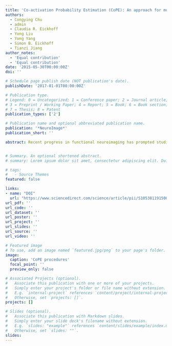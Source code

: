 ```yaml
---
title: 'Co-activation Probability Estimation (CoPE): An approach for modeling functional co-activation architecture based on neuroimaging coordinates'
authors:
  - Congying Chu
  - admin
  - Claudia R. Eickhoff
  - Yong Liu
  - Yong Yang
  - Simon B. Eickhoff
  - Tianzi Jiang
author_notes:
  - 'Equal contribution'
  - 'Equal contribution'
date: '2015-05-30T00:00:00Z'
doi: ''

# Schedule page publish date (NOT publication's date).
publishDate: '2017-01-01T00:00:00Z'

# Publication type.
# Legend: 0 = Uncategorized; 1 = Conference paper; 2 = Journal article;
# 3 = Preprint / Working Paper; 4 = Report; 5 = Book; 6 = Book section;
# 7 = Thesis; 8 = Patent
publication_types: ['2']

# Publication name and optional abbreviated publication name.
publication: '*NeuroImage*'
publication_short: ''

abstract: Recent progress in functional neuroimaging has prompted studies of brain activation during various cognitive tasks. Coordinate-based meta-analysis has been utilized to discover the brain regions that are consistently activated across experiments. However, within-experiment co-activation relationships, which can reflect the underlying functional relationships between different brain regions, have not been widely studied. In particular, voxel-wise co-activation, which may be able to provide a detailed configuration of the co-activation network, still needs to be modeled. To estimate the voxel-wise co-activation pattern and deduce the co-activation network, a Co-activation Probability Estimation (CoPE) method was proposed to model within-experiment activations for the purpose of defining the co-activations. A permutation test was adopted as a significance test. Moreover, the co-activations were automatically separated into local and long-range ones, based on distance. The two types of co-activations describe distinct features, the first reflects convergent activations; the second represents co-activations between different brain regions. The validation of CoPE was based on five simulation tests and one real dataset derived from studies of working memory. Both the simulated and the real data demonstrated that CoPE was not only able to find local convergence but also significant long-range co-activation. In particular, CoPE was able to identify a ‘core’ co-activation network in the working memory dataset. As a data-driven method, the CoPE method can be used to mine underlying co-activation relationships across experiments in future studies.


# Summary. An optional shortened abstract.
# summary: Lorem ipsum dolor sit amet, consectetur adipiscing elit. Duis posuere tellus ac convallis placerat. Proin tincidunt magna sed ex sollicitudin condimentum.

# tags:
#   - Source Themes
featured: false

links:
- name: "DOI"
  url: "https://www.sciencedirect.com/science/article/pii/S1053811915004590"
url_pdf: ''
url_code: ''
url_dataset: ''
url_poster: ''
url_project: ''
url_slides: ''
url_source: ''
url_video: ''

# Featured image
# To use, add an image named `featured.jpg/png` to your page's folder.
image:
  caption: 'CoPE procedures'
  focal_point: ''
  preview_only: false

# Associated Projects (optional).
#   Associate this publication with one or more of your projects.
#   Simply enter your project's folder or file name without extension.
#   E.g. `internal-project` references `content/project/internal-project/index.md`.
#   Otherwise, set `projects: []`.
projects: []

# Slides (optional).
#   Associate this publication with Markdown slides.
#   Simply enter your slide deck's filename without extension.
#   E.g. `slides: "example"` references `content/slides/example/index.md`.
#   Otherwise, set `slides: ""`.
slides:
---
```


